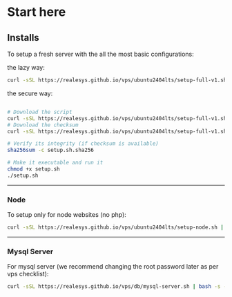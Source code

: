 # Start here

## Installs
To setup a fresh server with the all the most basic configurations:

the lazy way:
```bash
curl -sSL https://realesys.github.io/vps/ubuntu2404lts/setup-full-v1.sh | bash
```
the secure way:
```bash

# Download the script 
curl -sSL https://realesys.github.io/vps/ubuntu2404lts/setup-full-v1.sh -o setup.sh
# Download the checksum 
curl -sSL https://realesys.github.io/vps/ubuntu2404lts/setup-full-v1.sh.sha256 -o setup.sh.sha256

# Verify its integrity (if checksum is available)
sha256sum -c setup.sh.sha256

# Make it executable and run it
chmod +x setup.sh
./setup.sh
```

---

### Node

To setup only for node websites (no php):
```bash
curl -sSL https://realesys.github.io/vps/ubuntu2404lts/setup-node.sh | bash
```

---

### Mysql Server 

For mysql server (we recommend changing the root password later as per vps checklist):
```bash
curl -sSL https://realesys.github.io/vps/db/mysql-server.sh | bash -s -- -p "YourRootPasswordHere"
```
